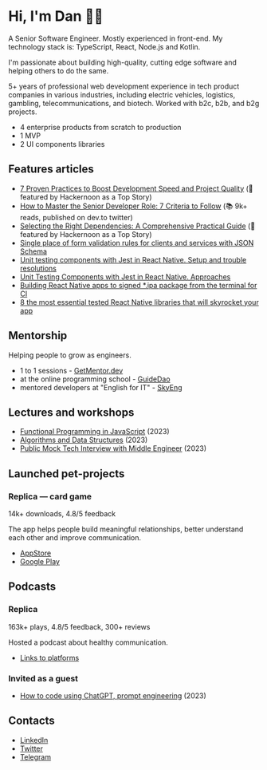 # Hi, I'm Dan 👋🏻

A Senior Software Engineer. Mostly experienced in front-end.
My technology stack is: TypeScript, React, Node.js and Kotlin.

I'm passionate about building high-quality, cutting edge software and helping others to do the same. 

5+ years of professional web development experience in tech product companies in various industries, including electric vehicles, 
logistics, gambling, telecommunications, and biotech. Worked with b2c, b2b, and b2g projects.

- 4 enterprise products from scratch to production
- 1 MVP
- 2 UI components libraries

## Features articles

- [7 Proven Practices to Boost Development Speed and Project Quality](https://hackernoon.com/7-proven-practices-to-boost-development-speed-and-project-quality) (🌱 featured by Hackernoon as a Top Story)
- [How to Master the Senior Developer Role: 7 Criteria to Follow](https://dev.to/dsitdikov/how-to-master-the-senior-developer-role-7-criteria-to-follow-4hp3) (📚 9k+ reads, published on dev.to twitter)
- [Selecting the Right Dependencies: A Comprehensive Practical Guide](https://hackernoon.com/selecting-the-right-dependencies-a-comprehensive-practical-guide) (🌱 featured by Hackernoon as a Top Story)
- [Single place of form validation rules for clients and services with JSON Schema](https://dev.to/dsitdikov/single-place-of-form-validation-rules-for-clients-and-services-with-json-schema-i1g)
- [Unit testing components with Jest in React Native. Setup and trouble resolutions](https://medium.com/@dsitdikov/unit-testing-components-with-jest-in-react-native-setup-and-trouble-resolutions-ad2d2e3f909d)
- [Unit Testing Components with Jest in React Native. Approaches](https://medium.com/@dsitdikov/unit-testing-components-with-jest-in-react-native-approaches-cd4e6557718e)
- [Building React Native apps to signed *.ipa package from the terminal for CI](https://medium.com/@dsitdikov/building-react-native-apps-to-signed-ipa-package-from-the-terminal-for-ci-362e2bbd5e97)
- [8 the most essential tested React Native libraries that will skyrocket your app](https://medium.com/@dsitdikov/8-the-most-essential-tested-react-native-libraries-that-will-skyrocket-your-app-cc19973cc2cb)

## Mentorship

Helping people to grow as engineers.

- 1 to 1 sessions - [GetMentor.dev](https://getmentor.dev/mentor/daniil-sitdikov-1781)
- at the online programming school - [GuideDao](https://www.guidedao.xyz)
- mentored developers at "English for IT" - [SkyEng](https://skyeng.ru/)

## Lectures and workshops

- [Functional Programming in JavaScript](https://www.youtube.com/watch?v=X-B0voOTY5Q) (2023)
- [Algorithms and Data Structures](https://www.youtube.com/watch?v=-g0jvmgMTII) (2023)
- [Public Mock Tech Interview with Middle Engineer](https://www.youtube.com/watch?v=-g0jvmgMTII) (2023)

## Launched pet-projects

### Replica — card game

14k+ downloads, 4.8/5 feedback

The app helps people build meaningful relationships, better understand each other and improve communication.

- [AppStore](https://apps.apple.com/ru/app/%D1%80%D0%B5%D0%BF%D0%BB%D0%B8%D0%BA%D0%B0-%D0%B2%D0%BE%D0%BF%D1%80%D0%BE%D1%81%D1%8B-%D0%B4%D0%BB%D1%8F-%D0%B1%D0%B5%D1%81%D0%B5%D0%B4%D1%8B/id1597619469)
- [Google Play](https://play.google.com/store/apps/details?id=tech.sitdikov.replicacards)

## Podcasts

### Replica

163k+ plays, 4.8/5 feedback, 300+ reviews

Hosted a podcast about healthy communication.

* [Links to platforms](http://replica-podcast.ru/)

### Invited as a guest

- [How to code using ChatGPT, prompt engineering](https://podcast.ru/e/1mliO_hw0u./) (2023)

## Contacts

- [LinkedIn](https://www.linkedin.com/in/dsitdikov/)
- [Twitter](https://twitter.com/dstdkv)
- [Telegram](https://t.me/dsitdikov)
